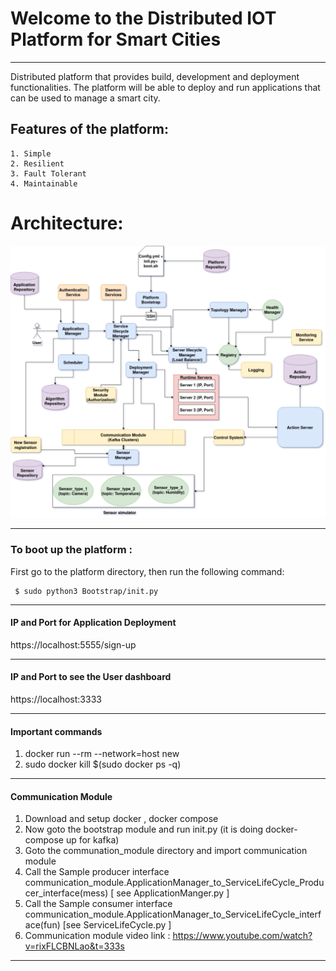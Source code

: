 
# Welcome to the Distributed IOT Platform for Smart Cities
-----------------------------------------------------------------------------------------------------------------------------
Distributed platform that provides build, development and deployment functionalities. The platform will be able to deploy and run applications that can be used to manage a smart city.

   Features of the platform:
   -------------------------
    1. Simple
    2. Resilient
    3. Fault Tolerant
    4. Maintainable

# Architecture:

![big picture image](Report/final.png)

-----------------------------------------------------------------------------------------------------------------------------
### To boot up the platform :

   First go to the platform directory, then run the following command:
   
     $ sudo python3 Bootstrap/init.py
     
----------------------------------------------------------------------------------------------------------------------------

#### IP and Port for Application Deployment 
https://localhost:5555/sign-up

----------------------------------------------------------------------------------------------------------------------------
#### IP and Port to see the User dashboard
https://localhost:3333

----------------------------------------------------------------------------------------------------------------------------
#### Important commands

1. docker run --rm --network=host new
2. sudo docker kill $(sudo docker ps -q)

----------------------------------------------------------------------------------------------------------------------------
#### Communication Module
1. Download and setup docker , docker compose
2. Now goto the bootstrap module and run init.py (it is doing docker-compose up for kafka)
3. Goto the communation_module directory and import communication module
4. Call the Sample producer interface
     communication_module.ApplicationManager_to_ServiceLifeCycle_Producer_interface(mess) [ see ApplicationManger.py ]
5. Call the Sample consumer interface
     communication_module.ApplicationManager_to_ServiceLifeCycle_interface(fun) [see ServiceLifeCycle.py ]
6. Communication module video link : https://www.youtube.com/watch?v=rixFLCBNLao&t=333s

----------------------------------------------------------------------------------------------------------------------------

